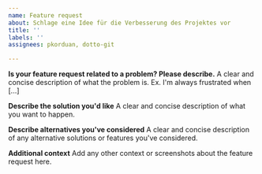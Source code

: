 ```yaml
---
name: Feature request
about: Schlage eine Idee für die Verbesserung des Projektes vor
title: ''
labels: ''
assignees: pkorduan, dotto-git

---
```


**Is your feature request related to a problem? Please describe.**
A clear and concise description of what the problem is. Ex. I'm always frustrated when [...]

**Describe the solution you'd like**
A clear and concise description of what you want to happen.

**Describe alternatives you've considered**
A clear and concise description of any alternative solutions or features you've considered.

**Additional context**
Add any other context or screenshots about the feature request here.
